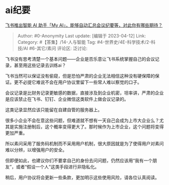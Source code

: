 # ai纪要
[飞书推出智能 AI 助手「My AI」，能够自动汇总会议纪要等，对此你有哪些期待？](https://www.zhihu.com/question/594980453/answer/2980072119)

> Author: #0-Anonymity
> Last update: [编辑于 2023-04-12]
> Link:
> Category:  #【答集】/14-人与智能
> Tag: #4-世界史/4E-科学技术/2-科技/AI #6-其它/素问
> 评论区:
> 泛讨论:

飞书没有思考清楚一个基本问题——企业是否乐意让飞书系统掌握自己的会议记录，甚至用这些记录去训练ai？

飞书当然可以保证没有偷窥，但是恐怕严肃的企业无法相信这种没有硬保障的保证。更不必提它难说不会在用户协议里留下一些常人难以察觉的口子。

会议记录是比财务记录更敏感的数据，直接涉及到企业机密，坦率讲，严肃的企业是应该禁止在飞书、钉钉、企业微信这类软件上做会议记录的。

这类记录显然应该只能留在自建自管的服务器上。

很多小企业不会在意这些问题，但难道就不想有一天自己会成为上市大企业么？尤其是实施注册制后，这个概率变得更大了。那时候作为上市企业，这个问题将变得更加严重。

所以素问采用了服务码机制而不采用用户机制，很大原因就是为了使得用户对素问难以分辨，以增强用户的安全。

但即便如此，也建议你们不要拿自己的身份去问问题，仍然应该用“我有一个朋友”，或者“假设一个人”这类手段进行非隐私化。

稍后，用户协议将会更新一些条款，更加明示这些使用风险，请各位认真阅读。
